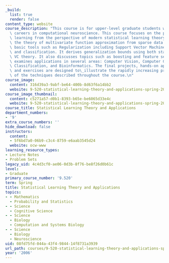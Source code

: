 ```yaml
---
_build:
  list: true
  render: false
content_type: website
course_description: "This course is for upper-level graduate students who are planning\
  \ careers in computational neuroscience. This course focuses on the problem of supervised\
  \ learning from the perspective of modern statistical learning theory starting with\
  \ the theory of multivariate function approximation from sparse data. It develops\
  \ basic tools such as Regularization including Support Vector Machines for regression\
  \ and classification. It derives generalization bounds using both stability and\
  \ VC theory. It also discusses topics such as boosting and feature selection and\
  \ examines applications in several areas: Computer Vision, Computer Graphics, Text\
  \ Classification, and Bioinformatics. The final projects, hands-on applications,\
  \ and exercises are designed to\_illustrate the rapidly increasing practical uses\
  \ of the techniques described throughout the course.\n"
course_image:
  content: 316d39a3-9abf-be64-400b-8d63f6a14bb2
  website: 9-520-statistical-learning-theory-and-applications-spring-2006
course_image_thumbnail:
  content: c5271a57-d0b1-8393-b65e-be6065d33e4c
  website: 9-520-statistical-learning-theory-and-applications-spring-2006
course_title: Statistical Learning Theory and Applications
department_numbers:
- '9'
extra_course_numbers: ''
hide_download: false
instructors:
  content:
  - 5f6bd7a0-06b9-c3c4-8759-e6aab3545d24
  website: ocw-www
learning_resource_types:
- Lecture Notes
- Problem Sets
legacy_uid: 4c4d3cf0-ae06-0d3b-8f76-be8f26d0b61c
level:
- Graduate
primary_course_number: '9.520'
term: Spring
title: Statistical Learning Theory and Applications
topics:
- - Mathematics
  - Probability and Statistics
- - Science
  - Cognitive Science
- - Science
  - Biology
  - Computation and Systems Biology
- - Science
  - Biology
  - Neuroscience
uid: 08fd75fd-044a-43f4-9844-14f8731a3939
url_path: courses/9-520-statistical-learning-theory-and-applications-spring-2006
year: '2006'
---
```

